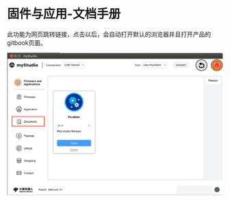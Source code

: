 # 固件与应用-文档手册

此功能为网页跳转链接，点击以后，会自动打开默认的浏览器并且打开产品的gitbook页面。

![home](../resources/3-firmware/3-docs/firmware_main_en.png)
